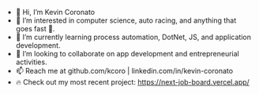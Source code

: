 - 👋 Hi, I’m Kevin Coronato
- 👀 I’m interested in computer science, auto racing, and anything that goes fast 🚀.
- 🌱 I’m currently learning process automation, DotNet, JS, and application development.
- 💞️ I’m looking to collaborate on app development and entrepreneurial activities.
- 📫 Reach me at github.com/kcoro | linkedin.com/in/kevin-coronato
- 🔥 Check out my most recent project: https://next-job-board.vercel.app/
<!---
kcoro/kcoro is a ✨ special ✨ repository because its `README.md` (this file) appears on your GitHub profile.
You can click the Preview link to take a look at your changes.
--->
